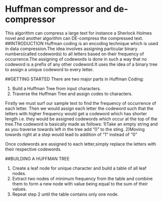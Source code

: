 # Huffman compressor and de-compressor
This algorithm can compress a large text for instance a Sherlock Holmes novel and another algorithm can DE-compress the compressed text. 
##INTRODUCTION
Huffman coding is an encoding technique which is used in data compression.The idea involves assigning particular binary numbers(called codewords) to all letters based on their frequency of occurrence.The assigning of codewords is done in such a way that no codeword is a prefix of any other codeword.It uses the idea of a binary tree to assign a unique codeword to every letter.

##GETTING STARTED 
There are two major parts in Huffman Coding:
1) Build a Huffman Tree from input characters.
2) Traverse the Huffman Tree and assign codes to characters.

Firstly we must surf our sample text to find the frequency of occurrence of each letter.
Then we would assign each letter the codeword such that the letters with higher frequency would get a codeword which has shorter length i.e. they would be assigned codewords which occur at the top of the tree.The codeword is basically made as follows:
1)Take an empty string and as you traverse towards left in the tree add “0” to the sting.
2)Moving towards right at a step would lead to addition of “1” instead of “0” 

Once codewords are assigned to each letter,simply replace the letters with their respective codewords.

##BUILDING A HUFFMAN TREE
1. Create a leaf node for unique character and build a table of all leaf nodes.
2. Extract two nodes of minimum frequency from the table and combine them to form a new node with value being equal to the sum of their values.
3. Repeat step 2 until the table contains only one node.
